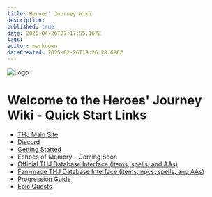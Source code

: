 ```yaml
---
title: Heroes' Journey Wiki
description: 
published: true
date: 2025-04-26T07:17:55.167Z
tags: 
editor: markdown
dateCreated: 2025-02-26T19:26:28.620Z
---
```


<!--more-->

![Logo](/images/wikihome.webp)

# Welcome to the Heroes' Journey Wiki - Quick Start Links

- [THJ Main Site](https://heroesjourneyemu.com/)
- [Discord](https://discord.gg/heroesjourney)
- [Getting Started](/getting-started/)
- Echoes of Memory - Coming Soon
- [Official THJ Database Interface (items, spells, and AAs)](https://info.heroesjourneyemu.com/)
- [Fan-made THJ Database Interface (items, npcs, spells, and AAs)](https://www.thjdi.cc/)
- [Progression Guide](/progression/)
- [Epic Quests](/equipment-guide/epics)